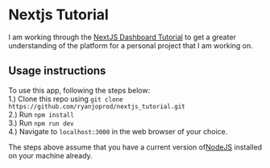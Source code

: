 # Nextjs Tutorial
I am working through the [NextJS Dashboard Tutorial](https://nextjs.org/learn/dashboard-app) to get a greater understanding of the platform for a personal project that I am working on.

## Usage instructions
To use this app, following the steps below:  
1.) Clone this repo using `git clone https://github.com/ryanjoprod/nextjs_tutorial.git`  
2.) Run `npm install`  
3.) Run `npm run dev`  
4.) Navigate to `localhost:3000` in the web browser of your choice.  

The steps above assume that you have a current version of[NodeJS](https://nodejs.org) installed on your machine already.
